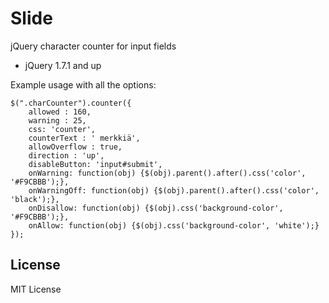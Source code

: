 # Slide

jQuery character counter for input fields

- jQuery 1.7.1 and up

Example usage with all the options:

    $(".charCounter").counter({
        allowed : 160,
        warning : 25,
        css: 'counter',
        counterText : ' merkkiä',
        allowOverflow : true,
        direction : 'up',
        disableButton: 'input#submit',
        onWarning: function(obj) {$(obj).parent().after().css('color', '#F9CBBB');},
        onWarningOff: function(obj) {$(obj).parent().after().css('color', 'black');},
        onDisallow: function(obj) {$(obj).css('background-color', '#F9CBBB');},
        onAllow: function(obj) {$(obj).css('background-color', 'white');}
    });


## License

MIT License